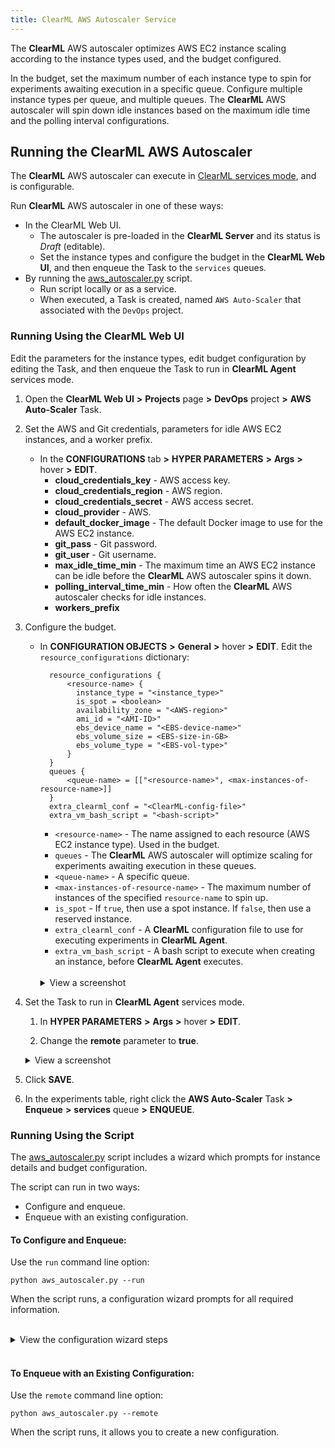 ```yaml
---
title: ClearML AWS Autoscaler Service
---
```


The **ClearML** AWS autoscaler optimizes AWS EC2 instance scaling according to the instance types used, and the 
budget configured. 

In the budget, set the maximum number of each instance type to spin for experiments awaiting execution in a specific queue. 
Configure multiple instance types per queue, and multiple queues. The **ClearML** AWS 
autoscaler will spin down idle instances based on the maximum idle time and the polling interval configurations. 

## Running the ClearML AWS Autoscaler
The **ClearML** AWS autoscaler can execute in [ClearML services mode](../../clearml_agent.md#services-mode), 
and is configurable. 

Run **ClearML** AWS autoscaler in one of these ways:
 
* In the ClearML Web UI.
  * The autoscaler is pre-loaded in the **ClearML Server** and its status is *Draft* (editable).
  * Set the instance types and configure the budget in the **ClearML Web UI**, and then enqueue the Task to the `services` queues.
* By running the  [aws_autoscaler.py](https://github.com/allegroai/clearml/blob/master/examples/services/aws-autoscaler/aws_autoscaler.py) 
  script.
  * Run script locally or as a service.
  * When executed, a Task is created, named `AWS Auto-Scaler` that associated with the `DevOps` project.

### Running Using the ClearML Web UI

Edit the parameters for the instance types, edit budget configuration by editing the Task, and then enqueue the Task to 
run in **ClearML Agent** services mode.

1. Open the **ClearML Web UI** **>** **Projects** page **>** **DevOps** project **>** **AWS Auto-Scaler** Task.
1. Set the AWS and Git credentials, parameters for idle AWS EC2 instances, and a worker prefix.
    * In the **CONFIGURATIONS** tab **>** **HYPER PARAMETERS** **>** **Args** **>** hover **>** **EDIT**. 
        * **cloud_credentials_key** - AWS access key.  
        * **cloud_credentials_region** - AWS region.
        * **cloud_credentials_secret** - AWS access secret.
        * **cloud_provider** - AWS.
        * **default_docker_image** - The default Docker image to use for the AWS EC2 instance. 
        * **git_pass** - Git password.
        * **git_user** - Git username.
        * **max_idle_time_min** - The maximum time an AWS EC2 instance can be idle before the **ClearML** AWS autoscaler spins it down.
        * **polling_interval_time_min** - How often the **ClearML** AWS autoscaler checks for idle instances.
        * **workers_prefix**
        
1. Configure the budget.
    * In **CONFIGURATION OBJECTS** **>** **General** **>** hover **>** **EDIT**. Edit the `resource_configurations` dictionary:
        
            resource_configurations {
                <resource-name> {
                  instance_type = "<instance_type>"
                  is_spot = <boolean>
                  availability_zone = "<AWS-region>"
                  ami_id = "<AMI-ID>"
                  ebs_device_name = "<EBS-device-name>"
                  ebs_volume_size = <EBS-size-in-GB>
                  ebs_volume_type = "<EBS-vol-type>"
                }
            }
            queues {
                <queue-name> = [["<resource-name>", <max-instances-of-resource-name>]]
            }
            extra_clearml_conf = "<ClearML-config-file>"
            extra_vm_bash_script = "<bash-script>"
        
        * `<resource-name>` - The name assigned to each resource (AWS EC2 instance type). Used in the budget.
        * `queues` - The **ClearML** AWS autoscaler will optimize scaling for experiments awaiting execution in these queues.
        * `<queue-name>` - A specific queue.
        * `<max-instances-of-resource-name>` - The maximum number of instances of the specified `resource-name` to spin up.
        * `is_spot` - If `true`, then use a spot instance. If `false`, then use a reserved instance.
        * `extra_clearml_conf` - A **ClearML** configuration file to use for executing experiments in **ClearML Agent**.
        * `extra_vm_bash_script` - A bash script to execute when creating an instance, before **ClearML Agent** executes.
      
      <br/>

      <details className="cml-expansion-panel screenshot">
      <summary className="cml-expansion-panel-summary">View a screenshot</summary>
      <div className="cml-expansion-panel-content">

      ![image](../../img/webapp_aws_autoscaler_05.png)

      </div>
      </details>

   
1. Set the Task to run in **ClearML Agent** services mode.

    1. In **HYPER PARAMETERS** **>** **Args** **>** hover **>** **EDIT**.
     
    1. Change the **remote** parameter to **true**.
   
      <details className="cml-expansion-panel screenshot">
      <summary className="cml-expansion-panel-summary">View a screenshot</summary>
      <div className="cml-expansion-panel-content">

      ![image](../../img/webapp_aws_autoscaler_02.png)

      </div>
      </details>

    
1. Click **SAVE**.

1. In the experiments table, right click the **AWS Auto-Scaler** Task **>** **Enqueue** **>** **services** queue **>**  **ENQUEUE**.
            
### Running Using the Script

The [aws_autoscaler.py](https://github.com/allegroai/clearml/blob/master/examples/services/aws-autoscaler/aws_autoscaler.py) 
script includes a wizard which prompts for instance details and budget configuration. 

The script can run in two ways:

* Configure and enqueue.
* Enqueue with an existing configuration.

#### To Configure and Enqueue:

Use the `run` command line option:

    python aws_autoscaler.py --run

   When the script runs, a configuration wizard prompts for all required information.

<br/>
<details className="cml-expansion-panel configuration">
<summary className="cml-expansion-panel-summary">View the configuration wizard steps</summary>
<div className="cml-expansion-panel-content">

1. The setup wizard begins. Enter the AWS credentials and AWS region name.

      ```console
      AWS Autoscaler setup wizard
      ---------------------------
      Follow the wizard to configure your AWS auto-scaler service.
      Once completed, you will be able to view and change the configuration in the clearml-server web UI.
      It means there is no need to worry about typos or mistakes :)
   
      Enter AWS Access Key ID : 
      Enter AWS Secret Access Key : 
      Enter AWS region name [us-east-1b]:
      ```
   
1. Enter Git credentials. These are required by **ClearML Agent** to set up a Task execution environment in an AWS EC2 instance.
  
      ```console
      GIT credentials:
      Enter GIT username for repository cloning (leave blank for SSH key authentication): []
      Enter password for user '&lt;username>':
      ```
   
   The wizard reports the Git credentials it will use.

      ```console
      Git repository cloning will be using user=*************** password=***********
      ```

1. Enter the default Docker image and parameters to use.
        
      ```console 
      Enter default docker image/parameters to use [nvidia/cuda:10.1-runtime-ubuntu18.04]:
      ```

1. For each AWS EC2 instance type that will be used in the budget, do the following:
   * Choose the instance type
   * Choose whether to use spot instances 
   * Select an AMI 
   * Define the Amazon EBS volume 
     
   Select as many instance types as needed.

      ```console
      Configure the machine types for the auto-scaler:
      ------------------------------------------------
      Select Amazon instance type ['g4dn.4xlarge']:
      Use spot instances? [y/N]: y
      Select availability zone ['us-east-1b']:
      Select the Amazon Machine Image id ['ami-07c95cafbb788face']:
      Enter the Amazon EBS device ['/dev/xvda']:
      Enter the Amazon EBS volume size (in GiB) [100]:
      Enter the Amazon EBS volume type ['gp2']:
      ```
    
   Name the instance type that was configured. Later in the configuration, use this name to create the budget.
   
      ```console
      Select a name for this instance type (used in the budget section) For example 'aws4gpu':
      ```
   
   The wizard prompts whether to select another instance type.
      
      ```console
      Define another instance type? [y/N]:
      ```
   
1. Before **ClearML Agent** executes, enter any bash script to run on newly created instances. 

      ```console
      Enter any pre-execution bash script to be executed on the newly created instances []:
      ```

1. Configure the AWS autoscaler budget. For each queue that will be used in the budget, select the queue and the maximum 
   number of each instance type, which the **ClearML** AWS autoscaler can spin up to execute experiments awaiting execution 
   in that queue.
 
      ```console 
      Define the machines budget:
      -----------------------------
        
      Select a queue name (for example: 'aws_4gpu_machines') : 
      Select a instance type to attach to the queue ['aws-g4dn.xlarge', 'aws-g4dn.8xlarge', 'aws-g4dn.16xlarge']:
      Enter maximum number of 'aws-g4dn.xlarge' instances to spin simultaneously (example: 3) :         
      ```
   
1. If needed, add another instance type to the same queue. The previous step repeats.

      ```console
      Do you wish to add another instance type to queue? [y/N]:         
      ```
   
1. The **ClearML** AWS autoscalar polls instances, and if instances have been idle for the maximum idle time that was specified, 
   the autoscaler spins them down.

      ```console
      Enter maximum idle time for the auto-scaler to spin down an instance (in minutes) [15]:
      Enter instances polling interval for the auto-scaler (in minutes) [5]:
      ```


The configuration is complete. **ClearML** initializes the Task `AWS Auto-Scaler`, the service begins, and the script 
prints a hyperlink to the Task's log.
        
```console
CLEARML Task: created new task id=d0ee5309a9a3471d8802f2561da60dfa
CLEARML Monitor: GPU monitoring failed getting GPU reading, switching off GPU monitoring
CLEARML results page: https://app.clearml-master.hosted.allegro.ai/projects/142a598b5d234bebb37a57d692f5689f/experiments/d0ee5309a9a3471d8802f2561da60dfa/output/log
Running AWS auto-scaler as a service
Execution log https://app.clearml-master.hosted.allegro.ai/projects/142a598b5d234bebb37a57d692f5689f/experiments/d0ee5309a9a3471d8802f2561da60dfa/output/log    
```


</div></details>
   
<br/>

#### To Enqueue with an Existing Configuration:

Use the `remote` command line option:

    python aws_autoscaler.py --remote

   When the script runs, it allows you to create a new configuration.